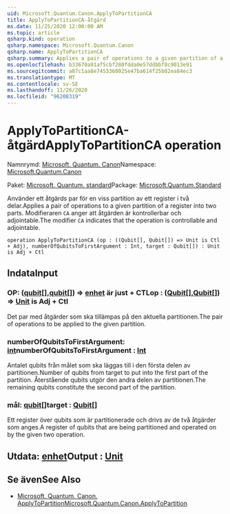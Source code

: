 ```yaml
---
uid: Microsoft.Quantum.Canon.ApplyToPartitionCA
title: ApplyToPartitionCA-åtgärd
ms.date: 11/25/2020 12:00:00 AM
ms.topic: article
qsharp.kind: operation
qsharp.namespace: Microsoft.Quantum.Canon
qsharp.name: ApplyToPartitionCA
qsharp.summary: Applies a pair of operations to a given partition of a register into two parts. The modifier `CA` indicates that the operation is controllable and adjointable.
ms.openlocfilehash: b33670a91af5cbf280fdda0e57ddbbf8c9013e91
ms.sourcegitcommit: a87c1aa8e7453360025e47ba614f25b02ea84ec3
ms.translationtype: MT
ms.contentlocale: sv-SE
ms.lasthandoff: 11/26/2020
ms.locfileid: "96208319"
---
```

# <a name="applytopartitionca-operation"></a><span data-ttu-id="11e90-102">ApplyToPartitionCA-åtgärd</span><span class="sxs-lookup"><span data-stu-id="11e90-102">ApplyToPartitionCA operation</span></span>

<span data-ttu-id="11e90-103">Namnrymd: [Microsoft. Quantum. Canon](xref:Microsoft.Quantum.Canon)</span><span class="sxs-lookup"><span data-stu-id="11e90-103">Namespace: [Microsoft.Quantum.Canon](xref:Microsoft.Quantum.Canon)</span></span>

<span data-ttu-id="11e90-104">Paket: [Microsoft. Quantum. standard](https://nuget.org/packages/Microsoft.Quantum.Standard)</span><span class="sxs-lookup"><span data-stu-id="11e90-104">Package: [Microsoft.Quantum.Standard](https://nuget.org/packages/Microsoft.Quantum.Standard)</span></span>


<span data-ttu-id="11e90-105">Använder ett åtgärds par för en viss partition av ett register i två delar.</span><span class="sxs-lookup"><span data-stu-id="11e90-105">Applies a pair of operations to a given partition of a register into two parts.</span></span>
<span data-ttu-id="11e90-106">Modifieraren `CA` anger att åtgärden är kontrollerbar och adjointable.</span><span class="sxs-lookup"><span data-stu-id="11e90-106">The modifier `CA` indicates that the operation is controllable and adjointable.</span></span>

```qsharp
operation ApplyToPartitionCA (op : ((Qubit[], Qubit[]) => Unit is Ctl + Adj), numberOfQubitsToFirstArgument : Int, target : Qubit[]) : Unit is Adj + Ctl
```


## <a name="input"></a><span data-ttu-id="11e90-107">Indata</span><span class="sxs-lookup"><span data-stu-id="11e90-107">Input</span></span>

### <a name="op--qubitqubit--unit--is-adj--ctl"></a><span data-ttu-id="11e90-108">OP: ([qubit](xref:microsoft.quantum.lang-ref.qubit)[],[qubit](xref:microsoft.quantum.lang-ref.qubit)[]) => [enhet](xref:microsoft.quantum.lang-ref.unit)  är just + CTL</span><span class="sxs-lookup"><span data-stu-id="11e90-108">op : ([Qubit](xref:microsoft.quantum.lang-ref.qubit)[],[Qubit](xref:microsoft.quantum.lang-ref.qubit)[]) => [Unit](xref:microsoft.quantum.lang-ref.unit)  is Adj + Ctl</span></span>

<span data-ttu-id="11e90-109">Det par med åtgärder som ska tillämpas på den aktuella partitionen.</span><span class="sxs-lookup"><span data-stu-id="11e90-109">The pair of operations to be applied to the given partition.</span></span>


### <a name="numberofqubitstofirstargument--int"></a><span data-ttu-id="11e90-110">numberOfQubitsToFirstArgument: [int](xref:microsoft.quantum.lang-ref.int)</span><span class="sxs-lookup"><span data-stu-id="11e90-110">numberOfQubitsToFirstArgument : [Int](xref:microsoft.quantum.lang-ref.int)</span></span>

<span data-ttu-id="11e90-111">Antalet qubits från målet som ska läggas till i den första delen av partitionen.</span><span class="sxs-lookup"><span data-stu-id="11e90-111">Number of qubits from target to put into the first part of the partition.</span></span>
<span data-ttu-id="11e90-112">Återstående qubits utgör den andra delen av partitionen.</span><span class="sxs-lookup"><span data-stu-id="11e90-112">The remaining qubits constitute the second part of the partition.</span></span>


### <a name="target--qubit"></a><span data-ttu-id="11e90-113">mål: [qubit](xref:microsoft.quantum.lang-ref.qubit)[]</span><span class="sxs-lookup"><span data-stu-id="11e90-113">target : [Qubit](xref:microsoft.quantum.lang-ref.qubit)[]</span></span>

<span data-ttu-id="11e90-114">Ett register över qubits som är partitionerade och drivs av de två åtgärder som anges.</span><span class="sxs-lookup"><span data-stu-id="11e90-114">A register of qubits that are being partitioned and operated on by the given two operation.</span></span>



## <a name="output--unit"></a><span data-ttu-id="11e90-115">Utdata: [enhet](xref:microsoft.quantum.lang-ref.unit)</span><span class="sxs-lookup"><span data-stu-id="11e90-115">Output : [Unit](xref:microsoft.quantum.lang-ref.unit)</span></span>



## <a name="see-also"></a><span data-ttu-id="11e90-116">Se även</span><span class="sxs-lookup"><span data-stu-id="11e90-116">See Also</span></span>

- [<span data-ttu-id="11e90-117">Microsoft. Quantum. Canon. ApplyToPartition</span><span class="sxs-lookup"><span data-stu-id="11e90-117">Microsoft.Quantum.Canon.ApplyToPartition</span></span>](xref:Microsoft.Quantum.Canon.ApplyToPartition)